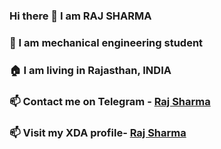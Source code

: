 ### Hi there 👋 I am RAJ SHARMA
### 💬 I am mechanical engineering student
### 🏠 I am living in Rajasthan, INDIA
### 📫 Contact me on Telegram - [Raj Sharma](https://t.me/rajsharma55)
### 📫 Visit my XDA profile- [Raj Sharma](https://forum.xda-developers.com/member.php?u=8547859)

<!--
**rajsharma55/rajsharma55** is a ✨ _special_ ✨ repository because its `README.md` (this file) appears on your GitHub profile.

Here are some ideas to get you started:

- 🔭 I’m currently working on ...
- 🌱 I’m currently learning ...
- 👯 I’m looking to collaborate on ...
- 🤔 I’m looking for help with ...
- 💬 Ask me about ...
- 📫 How to reach me: ...
- 😄 Pronouns: ...
- ⚡ Fun fact: ...
-->
